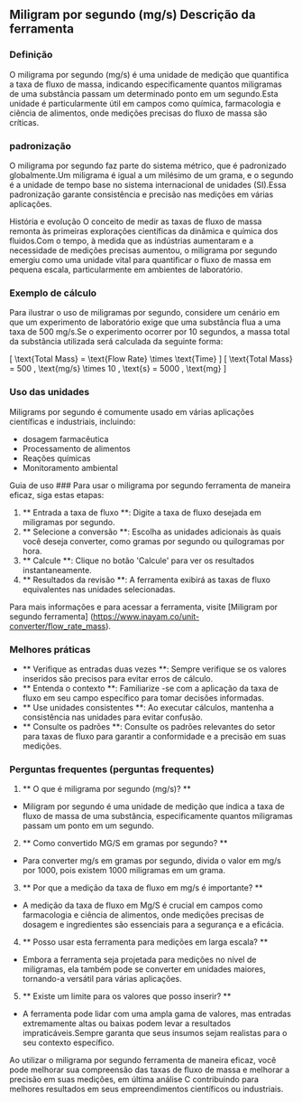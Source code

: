 ## Miligram por segundo (mg/s) Descrição da ferramenta

### Definição
O miligrama por segundo (mg/s) é uma unidade de medição que quantifica a taxa de fluxo de massa, indicando especificamente quantos miligramas de uma substância passam um determinado ponto em um segundo.Esta unidade é particularmente útil em campos como química, farmacologia e ciência de alimentos, onde medições precisas do fluxo de massa são críticas.

### padronização
O miligrama por segundo faz parte do sistema métrico, que é padronizado globalmente.Um miligrama é igual a um milésimo de um grama, e o segundo é a unidade de tempo base no sistema internacional de unidades (SI).Essa padronização garante consistência e precisão nas medições em várias aplicações.

História e evolução
O conceito de medir as taxas de fluxo de massa remonta às primeiras explorações científicas da dinâmica e química dos fluidos.Com o tempo, à medida que as indústrias aumentaram e a necessidade de medições precisas aumentou, o miligrama por segundo emergiu como uma unidade vital para quantificar o fluxo de massa em pequena escala, particularmente em ambientes de laboratório.

### Exemplo de cálculo
Para ilustrar o uso de miligramas por segundo, considere um cenário em que um experimento de laboratório exige que uma substância flua a uma taxa de 500 mg/s.Se o experimento ocorrer por 10 segundos, a massa total da substância utilizada será calculada da seguinte forma:

\[ \text{Total Mass} = \text{Flow Rate} \times \text{Time} \]
\[ \text{Total Mass} = 500 \, \text{mg/s} \times 10 \, \text{s} = 5000 \, \text{mg} \]

### Uso das unidades
Miligrams por segundo é comumente usado em várias aplicações científicas e industriais, incluindo:
- dosagem farmacêutica
- Processamento de alimentos
- Reações químicas
- Monitoramento ambiental

Guia de uso ###
Para usar o miligrama por segundo ferramenta de maneira eficaz, siga estas etapas:
1. ** Entrada a taxa de fluxo **: Digite a taxa de fluxo desejada em miligramas por segundo.
2. ** Selecione a conversão **: Escolha as unidades adicionais às quais você deseja converter, como gramas por segundo ou quilogramas por hora.
3. ** Calcule **: Clique no botão 'Calcule' para ver os resultados instantaneamente.
4. ** Resultados da revisão **: A ferramenta exibirá as taxas de fluxo equivalentes nas unidades selecionadas.

Para mais informações e para acessar a ferramenta, visite [Miligram por segundo ferramenta] (https://www.inayam.co/unit-converter/flow_rate_mass).

### Melhores práticas
- ** Verifique as entradas duas vezes **: Sempre verifique se os valores inseridos são precisos para evitar erros de cálculo.
- ** Entenda o contexto **: Familiarize -se com a aplicação da taxa de fluxo em seu campo específico para tomar decisões informadas.
- ** Use unidades consistentes **: Ao executar cálculos, mantenha a consistência nas unidades para evitar confusão.
- ** Consulte os padrões **: Consulte os padrões relevantes do setor para taxas de fluxo para garantir a conformidade e a precisão em suas medições.

### Perguntas frequentes (perguntas frequentes)

1. ** O que é miligrama por segundo (mg/s)? **
- Miligram por segundo é uma unidade de medição que indica a taxa de fluxo de massa de uma substância, especificamente quantos miligramas passam um ponto em um segundo.

2. ** Como convertido MG/S em gramas por segundo? **
- Para converter mg/s em gramas por segundo, divida o valor em mg/s por 1000, pois existem 1000 miligramas em um grama.

3. ** Por que a medição da taxa de fluxo em mg/s é importante? **
- A medição da taxa de fluxo em Mg/S é crucial em campos como farmacologia e ciência de alimentos, onde medições precisas de dosagem e ingredientes são essenciais para a segurança e a eficácia.

4. ** Posso usar esta ferramenta para medições em larga escala? **
- Embora a ferramenta seja projetada para medições no nível de miligramas, ela também pode se converter em unidades maiores, tornando-a versátil para várias aplicações.

5. ** Existe um limite para os valores que posso inserir? **
- A ferramenta pode lidar com uma ampla gama de valores, mas entradas extremamente altas ou baixas podem levar a resultados impraticáveis.Sempre garanta que seus insumos sejam realistas para o seu contexto específico.

Ao utilizar o miligrama por segundo ferramenta de maneira eficaz, você pode melhorar sua compreensão das taxas de fluxo de massa e melhorar a precisão em suas medições, em última análise C contribuindo para melhores resultados em seus empreendimentos científicos ou industriais.